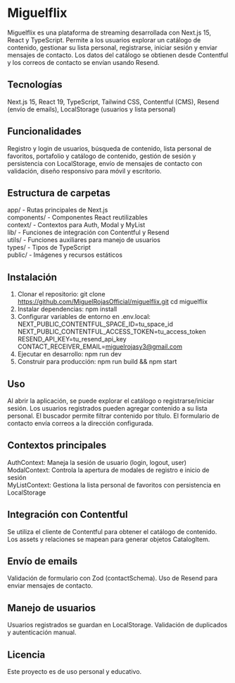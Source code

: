 # Miguelflix

Miguelflix es una plataforma de streaming desarrollada con Next.js 15, React y TypeScript. Permite a los usuarios explorar un catálogo de contenido, gestionar su lista personal, registrarse, iniciar sesión y enviar mensajes de contacto. Los datos del catálogo se obtienen desde Contentful y los correos de contacto se envían usando Resend.

## Tecnologías

Next.js 15, React 19, TypeScript, Tailwind CSS, Contentful (CMS), Resend (envío de emails), LocalStorage (usuarios y lista personal)

## Funcionalidades

Registro y login de usuarios, búsqueda de contenido, lista personal de favoritos, portafolio y catálogo de contenido, gestión de sesión y persistencia con LocalStorage, envío de mensajes de contacto con validación, diseño responsivo para móvil y escritorio.

## Estructura de carpetas

app/ - Rutas principales de Next.js  
components/ - Componentes React reutilizables  
context/ - Contextos para Auth, Modal y MyList  
lib/ - Funciones de integración con Contentful y Resend  
utils/ - Funciones auxiliares para manejo de usuarios  
types/ - Tipos de TypeScript  
public/ - Imágenes y recursos estáticos  

## Instalación

1. Clonar el repositorio: git clone https://github.com/MiguelRojasOfficial/miguelflix.git cd miguelflix  
2. Instalar dependencias: npm install  
3. Configurar variables de entorno en .env.local: NEXT_PUBLIC_CONTENTFUL_SPACE_ID=tu_space_id NEXT_PUBLIC_CONTENTFUL_ACCESS_TOKEN=tu_access_token RESEND_API_KEY=tu_resend_api_key CONTACT_RECEIVER_EMAIL=miguelrojasy3@gmail.com  
4. Ejecutar en desarrollo: npm run dev  
5. Construir para producción: npm run build && npm start  

## Uso

Al abrir la aplicación, se puede explorar el catálogo o registrarse/iniciar sesión. Los usuarios registrados pueden agregar contenido a su lista personal. El buscador permite filtrar contenido por título. El formulario de contacto envía correos a la dirección configurada.

## Contextos principales

AuthContext: Maneja la sesión de usuario (login, logout, user)  
ModalContext: Controla la apertura de modales de registro e inicio de sesión  
MyListContext: Gestiona la lista personal de favoritos con persistencia en LocalStorage  

## Integración con Contentful

Se utiliza el cliente de Contentful para obtener el catálogo de contenido. Los assets y relaciones se mapean para generar objetos CatalogItem.

## Envío de emails

Validación de formulario con Zod (contactSchema). Uso de Resend para enviar mensajes de contacto.

## Manejo de usuarios

Usuarios registrados se guardan en LocalStorage. Validación de duplicados y autenticación manual.

## Licencia

Este proyecto es de uso personal y educativo.